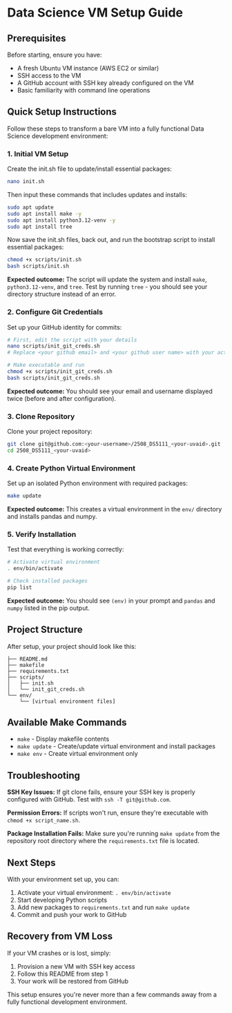 # Data Science VM Setup Guide

## Prerequisites

Before starting, ensure you have:
- A fresh Ubuntu VM instance (AWS EC2 or similar)
- SSH access to the VM
- A GitHub account with SSH key already configured on the VM
- Basic familiarity with command line operations

## Quick Setup Instructions

Follow these steps to transform a bare VM into a fully functional Data Science development environment:

### 1. Initial VM Setup

Create the init.sh file to update/install essential packages:

```bash
nano init.sh
```

Then input these commands that includes updates and installs:

```bash
sudo apt update
sudo apt install make -y
sudo apt install python3.12-venv -y
sudo apt install tree
```

Now save the init.sh files, back out, and run the bootstrap script to install essential packages:

```bash
chmod +x scripts/init.sh
bash scripts/init.sh
```

**Expected outcome:** The script will update the system and install `make`, `python3.12-venv`, and `tree`. Test by running `tree` - you should see your directory structure instead of an error.

### 2. Configure Git Credentials

Set up your GitHub identity for commits:

```bash
# First, edit the script with your details
nano scripts/init_git_creds.sh
# Replace <your github email> and <your github user name> with your actual credentials

# Make executable and run
chmod +x scripts/init_git_creds.sh
bash scripts/init_git_creds.sh
```

**Expected outcome:** You should see your email and username displayed twice (before and after configuration).

### 3. Clone Repository

Clone your project repository:

```bash
git clone git@github.com:<your-username>/2508_DS5111_<your-uvaid>.git
cd 2508_DS5111_<your-uvaid>
```

### 4. Create Python Virtual Environment

Set up an isolated Python environment with required packages:

```bash
make update
```

**Expected outcome:** This creates a virtual environment in the `env/` directory and installs pandas and numpy.

### 5. Verify Installation

Test that everything is working correctly:

```bash
# Activate virtual environment
. env/bin/activate

# Check installed packages
pip list
```

**Expected outcome:** You should see `(env)` in your prompt and `pandas` and `numpy` listed in the pip output.

## Project Structure

After setup, your project should look like this:

```
├── README.md
├── makefile
├── requirements.txt
├── scripts/
│   ├── init.sh
│   └── init_git_creds.sh
└── env/
    └── [virtual environment files]
```

## Available Make Commands

- `make` - Display makefile contents
- `make update` - Create/update virtual environment and install packages
- `make env` - Create virtual environment only

## Troubleshooting

**SSH Key Issues:** If git clone fails, ensure your SSH key is properly configured with GitHub. Test with `ssh -T git@github.com`.

**Permission Errors:** If scripts won't run, ensure they're executable with `chmod +x script_name.sh`.

**Package Installation Fails:** Make sure you're running `make update` from the repository root directory where the `requirements.txt` file is located.

## Next Steps

With your environment set up, you can:
1. Activate your virtual environment: `. env/bin/activate`
2. Start developing Python scripts
3. Add new packages to `requirements.txt` and run `make update`
4. Commit and push your work to GitHub

## Recovery from VM Loss

If your VM crashes or is lost, simply:
1. Provision a new VM with SSH key access
2. Follow this README from step 1
3. Your work will be restored from GitHub

This setup ensures you're never more than a few commands away from a fully functional development environment.
